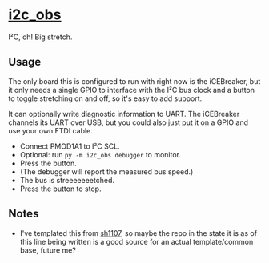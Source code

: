 # [i2c_obs](https://hrzn.ee/kivikakk/i2c_obs)

I²C, oh! Big stretch.

## Usage

The only board this is configured to run with right now is the iCEBreaker, but
it only needs a single GPIO to interface with the I²C bus clock and a button to
toggle stretching on and off, so it's easy to add support.

It can optionally write diagnostic information to UART.  The iCEBreaker channels
its UART over USB, but you could also just put it on a GPIO and use your own
FTDI cable.

* Connect PMOD1A1 to I²C SCL.
* Optional: run `py -m i2c_obs debugger` to monitor.
* Press the button.
* (The debugger will report the measured bus speed.)
* The bus is streeeeeeetched.
* Press the button to stop.

## Notes

* I've templated this from [sh1107](https://github.com/kivikakk/sh1107), so
  maybe the repo in the state it is as of this line being written is a good
  source for an actual template/common base, future me?
